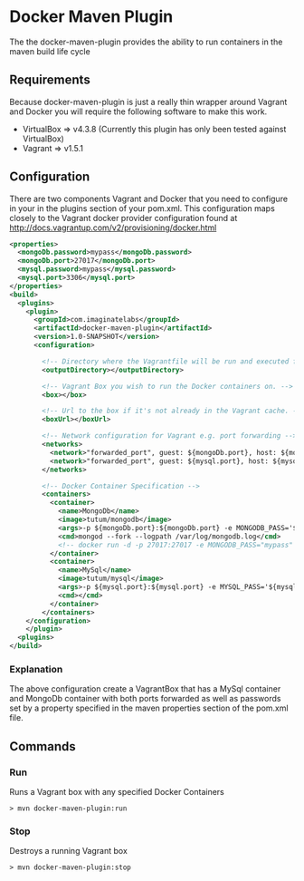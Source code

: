 # Docker Maven Plugin
The the docker-maven-plugin provides the ability to run containers in the maven build life cycle

## Requirements
Because docker-maven-plugin is just a really thin wrapper around Vagrant and Docker you will require the following software to make this work.

* VirtualBox => v4.3.8 (Currently this plugin has only been tested against VirtualBox)
* Vagrant    => v1.5.1

## Configuration
There are two components Vagrant and Docker that you need to configure in your in the plugins section of your pom.xml.
This configuration maps closely to the Vagrant docker provider configuration found at http://docs.vagrantup.com/v2/provisioning/docker.html

```xml
<properties>
  <mongoDb.password>mypass</mongoDb.password>
  <mongoDb.port>27017</mongoDb.port>
  <mysql.password>mypass</mysql.password>
  <mysql.port>3306</mysql.port>
</properties>
<build>
  <plugins>
    <plugin>
      <groupId>com.imaginatelabs</groupId>
      <artifactId>docker-maven-plugin</artifactId>
      <version>1.0-SNAPSHOT</version>
      <configuration>

        <!-- Directory where the Vagrantfile will be run and executed from -->
        <outputDirectory></outputDirectory>

        <!-- Vagrant Box you wish to run the Docker containers on. -->
        <box></box>

        <!-- Url to the box if it's not already in the Vagrant cache. -->
        <boxUrl></boxUrl>

        <!-- Network configuration for Vagrant e.g. port forwarding -->
        <networks>
          <network>"forwarded_port", guest: ${mongoDb.port}, host: ${mongoDb.port}</network>
          <network>"forwarded_port", guest: ${mysql.port}, host: ${mysql.port}</network>
        </networks>

        <!-- Docker Container Specification -->
        <containers>
          <container>
            <name>MongoDb</name>
            <image>tutum/mongodb</image>
            <args>-p ${mongoDb.port}:${mongoDb.port} -e MONGODB_PASS='${mongoDb.password}'</args>
            <cmd>mongod --fork --logpath /var/log/mongodb.log</cmd>
            <!-- docker run -d -p 27017:27017 -e MONGODB_PASS="mypass" -i -t tutum/mongodb /bin/bash -->
          </container>
          <container>
            <name>MySql</name>
            <image>tutum/mysql</image>
            <args>-p ${mysql.port}:${mysql.port} -e MYSQL_PASS='${mysql.password}'</args>
            <cmd></cmd>
          </container>
        </containers>
    </configuration>
    </plugin>
  <plugins>
</build>
```
### Explanation
The above configuration create a VagrantBox that has a MySql container and MongoDb container with both ports forwarded
as well as passwords set by a property specified in the maven properties section of the pom.xml file.

## Commands
### Run
Runs a Vagrant box with any specified Docker Containers
```
> mvn docker-maven-plugin:run
```

### Stop
Destroys a running Vagrant box
 ```
 > mvn docker-maven-plugin:stop
 ```